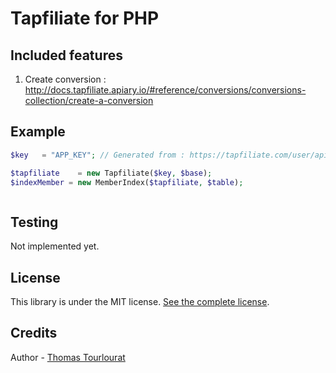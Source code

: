 # Tapfiliate for PHP

## Included features

1. Create conversion : http://docs.tapfiliate.apiary.io/#reference/conversions/conversions-collection/create-a-conversion

## Example

```php
$key   = "APP_KEY"; // Generated from : https://tapfiliate.com/user/api-access/

$tapfiliate    = new Tapfiliate($key, $base);
$indexMember = new MemberIndex($tapfiliate, $table);
```

```php
```

## Testing

Not implemented yet.

## License

This library is under the MIT license. [See the complete license](https://github.com/armetiz/tapfiliate-php/blob/master/LICENSE).

## Credits

Author - [Thomas Tourlourat](http://www.wozbe.com)
